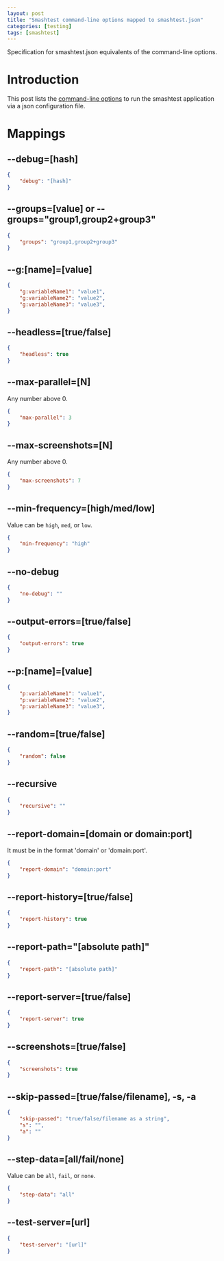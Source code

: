 ```yaml
---
layout: post
title: "Smashtest command-line options mapped to smashtest.json"
categories: [testing]
tags: [smashtest]
---
```


Specification for smashtest.json equivalents of the command-line options.

# Introduction

This post lists the [command-line options](https://smashtest.io/running-tests/command-line-options) to run the smashtest application via a json configuration file.

# Mappings

## --debug=[hash]
``` json
{
    "debug": "[hash]"
}
```

## --groups=[value] or --groups="group1,group2+group3"
``` json
{
    "groups": "group1,group2+group3"
}
```

## --g:[name]=[value]
``` json
{
    "g:variableName1": "value1",
    "g:variableName2": "value2",
    "g:variableName3": "value3",
}
```

## --headless=[true/false]
``` json
{
    "headless": true
}
```

## --max-parallel=[N]

Any number above 0.

``` json
{
    "max-parallel": 3
}
```


## --max-screenshots=[N]

Any number above 0.

``` json
{
    "max-screenshots": 7
}
```

## --min-frequency=[high/med/low]

Value can be `high`, `med`, or `low`.

``` json
{
    "min-frequency": "high"
}
```

## --no-debug
``` json
{
    "no-debug": ""
}
```

## --output-errors=[true/false]
``` json
{
    "output-errors": true
}
```

## --p:[name]=[value]
``` json
{
    "p:variableName1": "value1",
    "p:variableName2": "value2",
    "p:variableName3": "value3",
}
```

## --random=[true/false]
``` json
{
    "random": false
}
```

## --recursive
``` json
{
    "recursive": ""
}
```

## --report-domain=[domain or domain:port]
It must be in the format 'domain' or 'domain:port'.

``` json
{
    "report-domain": "domain:port"
}
```

## --report-history=[true/false]
``` json
{
    "report-history": true
}
```

## --report-path="[absolute path]"
``` json
{
    "report-path": "[absolute path]"
}
```

## --report-server=[true/false]
``` json
{
    "report-server": true
}
```

## --screenshots=[true/false]
``` json
{
    "screenshots": true
}
```

## --skip-passed=[true/false/filename], -s, -a
``` json
{
    "skip-passed": "true/false/filename as a string",
    "s": "",
    "a": ""
}
```

## --step-data=[all/fail/none]

Value can be `all`, `fail`, or `none`.

``` json
{
    "step-data": "all"
}
```

## --test-server=[url]
``` json
{
    "test-server": "[url]"
}
```